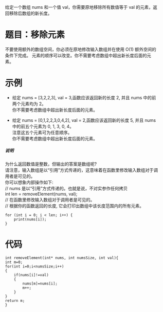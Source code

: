 给定一个数组 nums 和一个值 val，你需要原地移除所有数值等于 val 的元素，返回移除后数组的新长度。

# 题目：移除元素
不要使用额外的数组空间，你必须在原地修改输入数组并在使用 O(1) 额外空间的条件下完成。
元素的顺序可以改变。你不需要考虑数组中超出新长度后面的元素。

# 示例
+ 给定 nums = [3,2,2,3], val = 3,函数应该返回新的长度 2, 并且 nums 中的前两个元素均为 2。  
  你不需要考虑数组中超出新长度后面的元素。

+ 给定 nums = [0,1,2,2,3,0,4,2], val = 2,函数应该返回新的长度 5, 并且 nums 中的前五个元素为 0, 1, 3, 0, 4。  
  注意这五个元素可为任意顺序。  
  你不需要考虑数组中超出新长度后面的元素。  

##### 说明
为什么返回数值是整数，但输出的答案是数组呢?  
请注意，输入数组是以“引用”方式传递的，这意味着在函数里修改输入数组对于调用者是可见的。  
你可以想象内部操作如下:  
// nums 是以“引用”方式传递的。也就是说，不对实参作任何拷贝  
int len = removeElement(nums, val);  
// 在函数里修改输入数组对于调用者是可见的。  
// 根据你的函数返回的长度, 它会打印出数组中该长度范围内的所有元素。  
```
for (int i = 0; i < len; i++) {
    print(nums[i]);
}
```

# 代码
```
int removeElement(int* nums, int numsSize, int val){
int m=0;
for(int i=0;i<numsSize;i++)
{
    if(nums[i]!=val)
    {
        nums[m]=nums[i];
        m++;
    }
}
return m;
}
```
